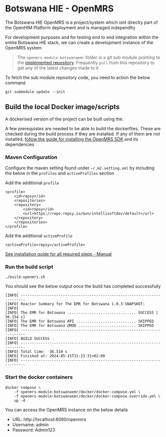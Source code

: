 # Botswana HIE - OpenMRS

The Botswana HIE OpenMRS is a project/system which isnt direclty part of the OpenHIM Platform deployment and is managed independlty

For development purposes and for testing end to end integration within the entire Botswana HIE stack, we can create a development instance of the OpenMRS system

> The `openmrs-module-botswanaemr` folder is a git sub module pointing to the [implemented repository](https://bitbucket.org/botswana-emrs/openmrs-module-botswanaemr/src/main/). Frequently `pull` from this repository to get any of the latest changes made to it

To fetch the sub module repository code, you need to action the below command

```
git submodule update --init
```

## Build the local Docker image/scripts

A dockerised version of the project can be built using the.

A few prerequistes are needed to be able to build the dockerfiles. These are checked during the build process if they are installed. If any of them are not installed, [follow the guide for installing the OpenMRS SDK](https://openmrs.atlassian.net/wiki/spaces/docs/pages/25476136/OpenMRS+SDK) and its dependencies

### Maven Configuration

Configure the maven setting found under `~/.m2.setting.xml` by including the below in the `profiles` and `activeProfiles` section

Add the additional `profile`

```
<profile>
    <id>repsy</id>
    <repositories>
    <repository>
        <id>repsy</id>
        <url>https://repo.repsy.io/mvn/intellisoftdev/default</url>
    </repository>
    </repositories>
</profile>
```

Add the additional `activeProfile`

```
<activeProfile>repsy</activeProfile>
```

[See installation guide for all required steps - Manual](https://docs.google.com/document/d/1xrSdsROGDm3H6KlAZ13G408doGsGDaG5071QktwVQcs/edit)

### Run the build script

`./build-openmrs.sh`

You should see the below output once the build has completed successfully

```
[INFO] ------------------------------------------------------------------------
[INFO] Reactor Summary for The EMR for Botswana 1.0.3-SNAPSHOT:
[INFO] 
[INFO] The EMR for Botswana ............................... SUCCESS [ 36.154 s]
[INFO] The EMR for Botswana API ........................... SKIPPED
[INFO] The EMR for Botswana OMOD .......................... SKIPPED
[INFO] ------------------------------------------------------------------------
[INFO] BUILD SUCCESS
[INFO] ------------------------------------------------------------------------
[INFO] Total time:  36.510 s
[INFO] Finished at: 2024-05-15T11:23:31+02:00
[INFO] ------------------------------------------------------------------------
```

### Start the docker containers

```
docker compose \
    -f openmrs-module-botswanaemr/docker/docker-compose.yml \
    -f openmrs-module-botswanaemr/docker/docker-compose.override.yml \
    up -d
```

You can access the OpenMRS instance on the below details

* URL: http://localhost:8080/openmrs
* Username: admin
* Password: Admin123
